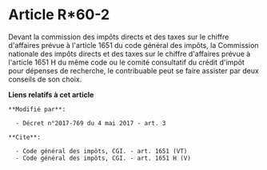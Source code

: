 # Article R*60-2

Devant la commission des impôts directs et des taxes sur le chiffre d'affaires prévue à l'article 1651 du code général des
impôts, la Commission nationale des impôts directs et des taxes sur le chiffre d'affaires prévue à l'article 1651 H du même
code ou le comité consultatif du crédit d'impôt pour dépenses de recherche, le contribuable peut se faire assister par deux
conseils de son choix.

**Liens relatifs à cet article**

	**Modifié par**:

	  - Décret n°2017-769 du 4 mai 2017 - art. 3

	**Cite**:

	  - Code général des impôts, CGI. - art. 1651 (VT)
	  - Code général des impôts, CGI. - art. 1651 H (V)
